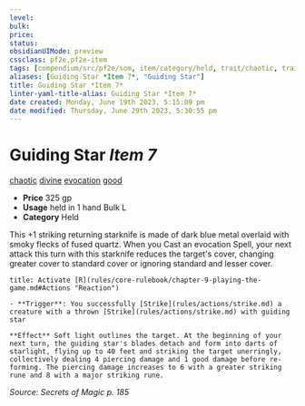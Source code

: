```yaml
---
level:
bulk:
price:
status:
obsidianUIMode: preview
cssclass: pf2e,pf2e-item
tags: [compendium/src/pf2e/som, item/category/held, trait/chaotic, trait/divine, trait/evocation, trait/good]
aliases: [Guiding Star *Item 7*, "Guiding Star"]
title: Guiding Star *Item 7*
linter-yaml-title-alias: Guiding Star *Item 7*
date created: Monday, June 19th 2023, 5:15:09 pm
date modified: Thursday, June 29th 2023, 5:30:55 pm
---
```


# Guiding Star *Item 7*

[chaotic](rules/traits/chaotic.md) [divine](rules/traits/divine.md) [evocation](rules/traits/evocation.md) [good](rules/traits/good.md)  

- **Price** 325 gp
- **Usage** held in 1 hand Bulk L
- **Category** Held

This +1 striking returning starknife is made of dark blue metal overlaid with smoky flecks of fused quartz. When you Cast an evocation Spell, your next attack this turn with this starknife reduces the target's cover, changing greater cover to standard cover or ignoring standard and lesser cover.

```ad-embed-ability
title: Activate [R](rules/core-rulebook/chapter-9-playing-the-game.md#Actions "Reaction")

- **Trigger**: You successfully [Strike](rules/actions/strike.md) a creature with a thrown [Strike](rules/actions/strike.md) with guiding star

**Effect** Soft light outlines the target. At the beginning of your next turn, the guiding star's blades detach and form into darts of starlight, flying up to 40 feet and striking the target unerringly, collectively dealing 4 piercing damage and 1 good damage before re-forming. The piercing damage increases to 6 with a greater striking rune and 8 with a major striking rune.
```

*Source: Secrets of Magic p. 185*
